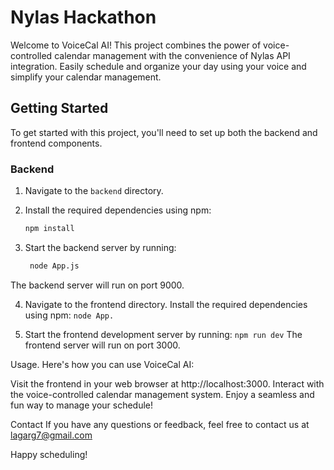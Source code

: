 # Nylas Hackathon

Welcome to VoiceCal AI! This project combines the power of voice-controlled calendar management with the convenience of Nylas API integration. Easily schedule and organize your day using your voice and simplify your calendar management.

## Getting Started

To get started with this project, you'll need to set up both the backend and frontend components.

### Backend

1. Navigate to the `backend` directory.
   
2. Install the required dependencies using npm:
   ```bash
   npm install
   
3. Start the backend server by running:
   ```bash
    node App.js
  The backend server will run on port 9000.
  
4. Navigate to the frontend directory.
  Install the required dependencies using npm:
   ```node App.```
   
5. Start the frontend development server by running:
  ```npm run dev```
  The frontend server will run on port 3000.

Usage.
Here's how you can use VoiceCal AI:

Visit the frontend in your web browser at http://localhost:3000.
Interact with the voice-controlled calendar management system.
Enjoy a seamless and fun way to manage your schedule!

Contact
If you have any questions or feedback, feel free to contact us at lagarg7@gmail.com

Happy scheduling!

